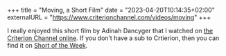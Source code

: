 +++
title = "Moving, a Short Film"
date = "2023-04-20T10:14:35+02:00"
externalURL = "https://www.criterionchannel.com/videos/moving"
+++

I really enjoyed this short film by Adinah Dancyger that I watched on [the Criterion Channel online](https://www.criterionchannel.com/videos/moving). If you don’t have a sub to Crtierion, then you can find it on [Short of the Week](https://www.shortoftheweek.com/2021/03/12/moving/).
